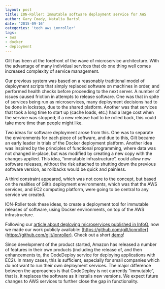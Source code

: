 ```yaml
---
layout: post
title: ION-Roller: Immutable software deployment service for AWS
author: Gary Coady, Natalia Bartol
date: '2015-09-16'
categories: 'tech aws ionroller'
tags:
- aws
- docker
- deployment
---
```


Gilt has been at the forefront of the wave of microservice architecture. With the advantage of many individual services that do one thing well comes increased complexity of service management.

Our previous system was based on a reasonably traditional model of deployment scripts that simply replaced software on machines in order, and performed health checks before proceeding to the next server. A number of issues caused friction in attempts to release software. One was that in spite of services being run as microservices, many deployment decisions had to be done in lockstep, due to the shared platform. Another was that services that took a long time to start up (cache loads, etc.) had a large cost when the service was stopped; if a new release had to be rolled back, this could take more time than people might like.

Two ideas for software deployment arose from this. One was to separate the environments for each piece of software, and due to this, Gilt became an early leader in trials of the Docker deployment platform. Another idea was inspired by the principles of functional programming, where data was not changed in-place, but was modified by creating a new copy with the changes applied. This idea, “immutable infrastructure”, could allow new software releases, without the risk attached to shutting down the previous software version, as rollbacks would be quick and painless.

A third constraint appeared, which was not core to the concept, but based on the realities of Gilt’s deployment environments, which was that the AWS services, and EC2 computing platform, were going to be central to any service we created.

ION-Roller took these ideas, to create a deployment tool for immutable releases of software, using Docker environments, on top of the AWS infrastructure.

Following our [article about deploying microservices published in InfoQ](http://www.infoq.com/articles/gilt-deploying-microservices-aws), now we made our work publicly available: [https://github.com/gilt/ionroller](https://github.com/gilt/ionroller). Check out a short [demo](https://drive.google.com/file/d/0B4LFRaB4aCbcRFRra0JOcUJnRVk/view?usp=sharing)!

Since development of the product started, Amazon has released a number of features in their own products (including the release of, and then enhancements to, the CodeDeploy service for deploying applications with EC2). In many cases, this is sufficient, especially for small companies which do not want to run their own deployment services. The major difference between the approaches is that CodeDeploy is not currently “immutable”, that is, it replaces the software as it installs new versions. We expect future changes to AWS services to further close the gap in functionality.

